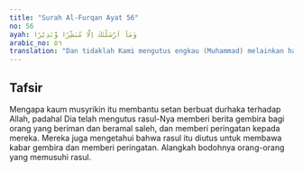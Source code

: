 ```yaml
---
title: "Surah Al-Furqan Ayat 56"
no: 56
ayah: وَمَآ اَرْسَلْنٰكَ اِلَّا مُبَشِّرًا وَّنَذِيْرًا 
arabic_no: ٥٦
translation: "Dan tidaklah Kami mengutus engkau (Muhammad) melainkan hanya sebagai pembawa kabar gembira dan pemberi peringatan. "
---
```


## Tafsir

Mengapa kaum musyrikin itu membantu setan berbuat durhaka terhadap Allah, padahal Dia telah mengutus rasul-Nya memberi berita gembira bagi orang yang beriman dan beramal saleh, dan memberi peringatan kepada mereka. Mereka juga mengetahui bahwa rasul itu diutus untuk membawa kabar gembira dan memberi peringatan. Alangkah bodohnya orang-orang yang memusuhi rasul.